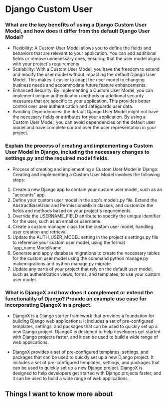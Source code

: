 # Django Custom User


### What are the key benefits of using a Django Custom User Model, and how does it differ from the default Django User Model?

- Flexibility: A Custom User Model allows you to define the fields and behaviors that are relevant to your application. You can add additional fields or remove unnecessary ones, ensuring that the user model aligns with your project's requirements.
- Scalability: With a Custom User Model, you have the freedom to extend and modify the user model without impacting the default Django User Model. This makes it easier to adapt the user model to changing business needs and accommodate future feature enhancements.
- Enhanced Security: By implementing a Custom User Model, you can implement unique authentication methods or additional security measures that are specific to your application. This provides better control over user authentication and safeguards user data.
- Avoiding Dependencies: the default Django User Model might not have the necessary fields or attributes for your application. By using a Custom User Model, you can avoid dependencies on the default user model and have complete control over the user representation in your project.
### Explain the process of creating and implementing a Custom User Model in Django, including the necessary changes to settings.py and the required model fields.
- Process of creating and implementing a Custom User Model in Django:
Creating and implementing a Custom User Model involves the following steps:

1. Create a new Django app to contain your custom user model, such as an "accounts" app.
2. Define your custom user model in the app's models.py file. Extend the AbstractBaseUser and PermissionsMixin classes, and customize the fields and methods based on your project's requirements.
3. Override the USERNAME_FIELD attribute to specify the unique identifier for the user, such as an email or username.
4. Create a custom manager class for the custom user model, handling user creation and retrieval.
5. Update the AUTH_USER_MODEL setting in the project's settings.py file to reference your custom user model, using the format 'app_name.ModelName'.
6. Generate and apply database migrations to create the necessary tables for the custom user model using the command python manage.py makemigrations and python manage.py migrate.
7. Update any parts of your project that rely on the default user model, such as authentication views, forms, and templates, to use your custom user model.
### What is DjangoX and how does it complement or extend the functionality of Django? Provide an example use case for incorporating DjangoX in a project.
- DjangoX is a Django starter framework that provides a foundation for building Django web applications. It includes a set of pre-configured templates, settings, and packages that can be used to quickly set up a new Django project. DjangoX is designed to help developers get started with Django projects faster, and it can be used to build a wide range of web applications.

- DjangoX provides a set of pre-configured templates, settings, and packages that can be used to quickly set up a new Django project. It includes a set of pre-configured templates, settings, and packages that can be used to quickly set up a new Django project. DjangoX is designed to help developers get started with Django projects faster, and it can be used to build a wide range of web applications.

## Things I want to know more about